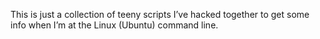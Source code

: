 This is just a collection of teeny scripts I’ve hacked together to get some info when I’m at the Linux (Ubuntu) command line.
